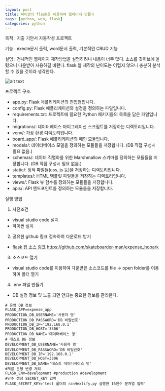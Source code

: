 ```yaml
---
layout: post
title: 파이썬의 flask를 이용하여 웹페이지 만들기
tags: [python, web, flask]
categories: python
---
```



목적 : 지출 기안서 자동작성 프로젝트

기능 : execle문서 출력, word문서 출력, 기본적인 CRUD 기능

설명 : 전체적인 웹페이지 제작방법을 설명하려니 내용이 너무 많다. 소스를 깃허브에 올렸으니 다운받아 사용하길 바란다. flask 웹 제작의 난이도는 어렵지 않으니 충분히 분석할 수 있을 것이라 생각한다.

![alt text](flask_structure.png)


프로젝트 구조.
- app.py: Flask 애플리케이션의 진입점입니다.
- config.py: Flask 애플리케이션의 설정을 정의하는 파일입니다.
- requirements.txt: 프로젝트에 필요한 Python 패키지들의 목록을 담은 파일입니다.
- migrations/: 데이터베이스 마이그레이션 스크립트를 저장하는 디렉토리입니다.
- venv/: 가상 환경 디렉토리입니다.
- board_app/: Flask 애플리케이션의 메인 모듈입니다.
- models/: 데이터베이스 모델을 정의하는 모듈들을 저장합니다.
 (DB 직접 구성시 필요 없음.)
- schemas/: 데이터 직렬화를 위한 Marshmallow 스키마를 정의하는 모듈들을 저장합니다.
 (DB 직접 구성시 필요 없음.)
- static/: 정적 파일들(css, js 등)을 저장하는 디렉토리입니다.
- templates/: HTML 템플릿 파일들을 저장하는 디렉토리입니다.
- views/: Flask 뷰 함수를 정의하는 모듈들을 저장합니다.
- apis/: API 엔드포인트를 정의하는 모듈들을 저장합니다.


실행 방법

1. 사전조건
 - visual studio code 설치
 - 파이썬 설치

2. 공유한 github 링크 접속하여 다운로드 받기
 - [flask 웹 소스 링크](https://github.com/skateboarder-man/expense_hopark) https://github.com/skateboarder-man/expense_hopark

3. 소스코드 열기
 - visual studio code를 이용하여 다운받은 소스코드를 file -> open folder를 이용하여 폴더 열기

4. .env 파일 만들기
 - DB 설정 정보 및 노출 되면 안되는 중요한 정보를 관리한다.
```
# 운영 DB 정보
FLASK_APP=expense_app
PRODUCTION_DB_USERNAME='사용자 명'
PRODUCTION_DB_PASSWORD='DB 비밀번호'
PRODUCTION_DB_IP='192.168.0.1'
PRODUCTION_DB_HOST='3306'
PRODUCTION_DB_NAME='데이터베이스 명'
# 테스트 DB 정보
DEVELOPMENT_DB_USERNAME='사용자 명'
DEVELOPMENT_DB_PASSWORD='DB 비밀번호'
DEVELOPMENT_DB_IP='192.168.0.1'
DEVELOPMENT_DB_HOST=3306
DEVELOPMENT_DB_NAME='테스트 데이터베이스 명'
#개발 운영 변경 처리
FLASK_ENV=development #production #development  
#난수 생성 SECRET_KEY 입력
FLASK_SECRET_KEY='test 폴더의 ranHexlify.py 실행한 16진수 문자열 입력'
```

